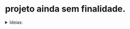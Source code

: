 <h1>projeto ainda sem finalidade.</h1>

<details>
  <summary>Ideias:</summary>

  <p>1 - Portifólio</p>
  <p>2 - Site Pessoal</p>
</details>
